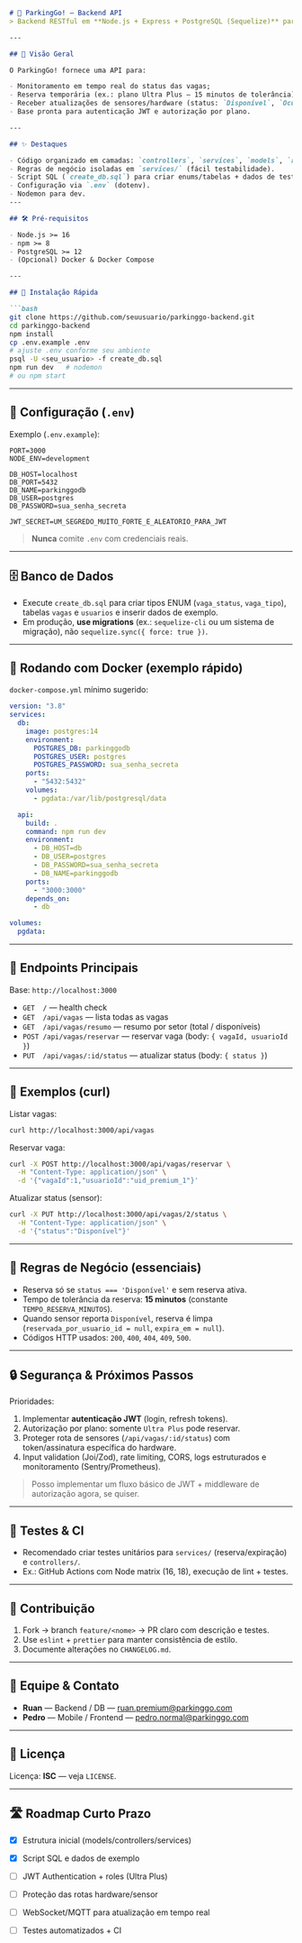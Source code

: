 ```markdown
# 🚗 ParkingGo! — Backend API
> Backend RESTful em **Node.js + Express + PostgreSQL (Sequelize)** para o sistema de estacionamento inteligente **ParkingGo!** — gestão de vagas, reservas e integração com sensores. Projeto preparado para adicionar autenticação JWT e políticas de planos (ex.: Ultra Plus).

---

## 🧠 Visão Geral

O ParkingGo! fornece uma API para:

- Monitoramento em tempo real do status das vagas;
- Reserva temporária (ex.: plano Ultra Plus — 15 minutos de tolerância);
- Receber atualizações de sensores/hardware (status: `Disponível`, `Ocupada`, `Manutenção`);
- Base pronta para autenticação JWT e autorização por plano.

---

## ✨ Destaques

- Código organizado em camadas: `controllers`, `services`, `models`, `routes`.
- Regras de negócio isoladas em `services/` (fácil testabilidade).
- Script SQL (`create_db.sql`) para criar enums/tabelas + dados de teste.
- Configuração via `.env` (dotenv).
- Nodemon para dev.
---

## 🛠️ Pré-requisitos

- Node.js >= 16  
- npm >= 8  
- PostgreSQL >= 12  
- (Opcional) Docker & Docker Compose

---

## 🚀 Instalação Rápida

```bash
git clone https://github.com/seuusuario/parkinggo-backend.git
cd parkinggo-backend
npm install
cp .env.example .env
# ajuste .env conforme seu ambiente
psql -U <seu_usuario> -f create_db.sql
npm run dev   # nodemon
# ou npm start
````

---

## 🔧 Configuração (`.env`)

Exemplo (`.env.example`):

```env
PORT=3000
NODE_ENV=development

DB_HOST=localhost
DB_PORT=5432
DB_NAME=parkinggodb
DB_USER=postgres
DB_PASSWORD=sua_senha_secreta

JWT_SECRET=UM_SEGREDO_MUITO_FORTE_E_ALEATORIO_PARA_JWT
```

> **Nunca** comite `.env` com credenciais reais.

---

## 🗄️ Banco de Dados

* Execute `create_db.sql` para criar tipos ENUM (`vaga_status`, `vaga_tipo`), tabelas `vagas` e `usuarios` e inserir dados de exemplo.
* Em produção, **use migrations** (ex.: `sequelize-cli` ou um sistema de migração), não `sequelize.sync({ force: true })`.

---

## 🐳 Rodando com Docker (exemplo rápido)

`docker-compose.yml` mínimo sugerido:

```yaml
version: "3.8"
services:
  db:
    image: postgres:14
    environment:
      POSTGRES_DB: parkinggodb
      POSTGRES_USER: postgres
      POSTGRES_PASSWORD: sua_senha_secreta
    ports:
      - "5432:5432"
    volumes:
      - pgdata:/var/lib/postgresql/data

  api:
    build: .
    command: npm run dev
    environment:
      - DB_HOST=db
      - DB_USER=postgres
      - DB_PASSWORD=sua_senha_secreta
      - DB_NAME=parkinggodb
    ports:
      - "3000:3000"
    depends_on:
      - db

volumes:
  pgdata:
```

---

## 📡 Endpoints Principais

Base: `http://localhost:3000`

* `GET  /` — health check
* `GET  /api/vagas` — lista todas as vagas
* `GET  /api/vagas/resumo` — resumo por setor (total / disponíveis)
* `POST /api/vagas/reservar` — reservar vaga (body: `{ vagaId, usuarioId }`)
* `PUT  /api/vagas/:id/status` — atualizar status (body: `{ status }`)

---

## 🔁 Exemplos (curl)

Listar vagas:

```bash
curl http://localhost:3000/api/vagas
```

Reservar vaga:

```bash
curl -X POST http://localhost:3000/api/vagas/reservar \
  -H "Content-Type: application/json" \
  -d '{"vagaId":1,"usuarioId":"uid_premium_1"}'
```

Atualizar status (sensor):

```bash
curl -X PUT http://localhost:3000/api/vagas/2/status \
  -H "Content-Type: application/json" \
  -d '{"status":"Disponível"}'
```

---

## 🧩 Regras de Negócio (essenciais)

* Reserva só se `status === 'Disponível'` e sem reserva ativa.
* Tempo de tolerância da reserva: **15 minutos** (constante `TEMPO_RESERVA_MINUTOS`).
* Quando sensor reporta `Disponível`, reserva é limpa (`reservada_por_usuario_id = null`, `expira_em = null`).
* Códigos HTTP usados: `200`, `400`, `404`, `409`, `500`.

---

## 🔒 Segurança & Próximos Passos

Prioridades:

1. Implementar **autenticação JWT** (login, refresh tokens).
2. Autorização por plano: somente `Ultra Plus` pode reservar.
3. Proteger rota de sensores (`/api/vagas/:id/status`) com token/assinatura específica do hardware.
4. Input validation (Joi/Zod), rate limiting, CORS, logs estruturados e monitoramento (Sentry/Prometheus).

> Posso implementar um fluxo básico de JWT + middleware de autorização agora, se quiser.

---

## 🧪 Testes & CI

* Recomendado criar testes unitários para `services/` (reserva/expiração) e `controllers/`.
* Ex.: GitHub Actions com Node matrix (16, 18), execução de lint + testes.

---

## 🤝 Contribuição

1. Fork → branch `feature/<nome>` → PR claro com descrição e testes.
2. Use `eslint` + `prettier` para manter consistência de estilo.
3. Documente alterações no `CHANGELOG.md`.

---

## 👥 Equipe & Contato

* **Ruan** — Backend / DB — [ruan.premium@parkinggo.com](mailto:ruan.premium@parkinggo.com)
* **Pedro** — Mobile / Frontend — [pedro.normal@parkinggo.com](mailto:pedro.normal@parkinggo.com)

---

## 📄 Licença

Licença: **ISC** — veja `LICENSE`.

---

## 🛣️ Roadmap Curto Prazo

* [x] Estrutura inicial (models/controllers/services)
* [x] Script SQL e dados de exemplo
* [ ] JWT Authentication + roles (Ultra Plus)
* [ ] Proteção das rotas hardware/sensor
* [ ] WebSocket/MQTT para atualização em tempo real
* [ ] Testes automatizados + CI



```
```
